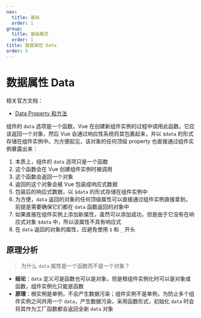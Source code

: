 ```yaml
---
nav:
  title: 基础
  order: 1
group:
  title: 基础概念
  order: 1
title: 数据属性 Data
order: 5
---
```


# 数据属性 Data

相关官方文档：

- [Data Property 和方法](https://vue3js.cn/docs/zh/guide/data-methods.html)

组件的 `data` 选项是一个函数。Vue 在创建新组件实例的过程中调用此函数。它应该返回一个对象，然后 Vue 会通过响应性系统将其包裹起来，并以 `$data` 的形式存储在组件实例中。为方便起见，该对象的任何顶级 property 也直接通过组件实例暴露出来：

1. 本质上，组件的 `data` 选项只是一个函数
2. 这个函数会在 Vue 创建组件实例时被调用
3. 这个函数会返回一个对象
4. 返回的这个对象会被 Vue 包装成响应式数据
5. 包装后的响应式数据，以 `$data` 的形式存储在组件实例中
6. 为方便，`data` 返回的对象的任何顶级属性可以直接通过组件实例直接拿到，前提是需要确保它们都在 `data` 函数返回的对象中
7. 如果直接在组件实例上添加新属性，虽然可以添加成功，但是由于它没有在响应式对象 `$data` 中，所以该属性不具有响应式
8. 在 `data` 返回的对象的属性，应避免使用 `$` 和 `_` 开头

## 原理分析

> 为什么 `data` 属性是一个函数而不是一个对象？

- **结论**：`data` 定义可是函数也可以是对象，但是根组件实例化时可以是对象或函数，组件实例化只能是函数
- **原理**：根实例是单例，不会产生数据污染；组件实例不是单例，为防止多个组件实例之间共用一个 `data`，产生数据污染，采用函数形式，初始化 `data` 时会将其作为工厂函数都会返回全新 `data` 对象
